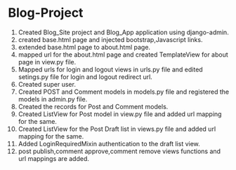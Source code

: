 # Blog-Project
1. Created Blog_Site project and Blog_App application using django-admin.
2. created base.html page and injected bootstrap,Javascript links.
3. extended base.html page to about.html page.
4. mapped url for the about.html page and created TemplateView for about page in view.py file.
5. Mapped urls for login and logout views in urls.py file and edited setings.py file for login and logout redirect url.
6. Created super user.
7. Created POST and Comment models in models.py file and registered the models in admin.py file.
8. Created the records for Post and Comment models.
9. Created ListView for Post model in view.py file and added url mapping for the same.
10. Created ListView for the Post Draft list in views.py file and added url mapping for the same.
11. Added LoginRequiredMixin authentication to the draft list view.
12. post publish,comment approve,comment remove views functions and url mappings are added.
